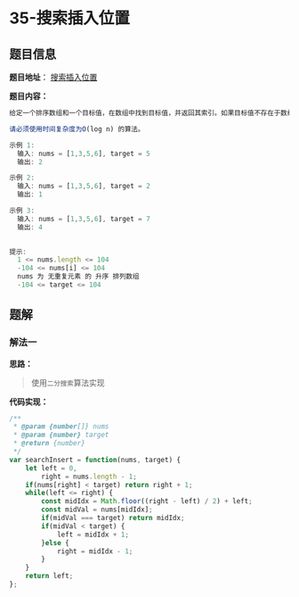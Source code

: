 # 35-搜索插入位置

## 题目信息

**题目地址**： [搜索插入位置](https://leetcode.cn/problems/search-insert-position/description/)

**题目内容：**

```javascript
给定一个排序数组和一个目标值，在数组中找到目标值，并返回其索引。如果目标值不存在于数组中，返回它将会被按顺序插入的位置。

请必须使用时间复杂度为O(log n) 的算法。

示例 1:
  输入: nums = [1,3,5,6], target = 5
  输出: 2

示例 2:
  输入: nums = [1,3,5,6], target = 2
  输出: 1

示例 3:
  输入: nums = [1,3,5,6], target = 7
  输出: 4
 

提示:
  1 <= nums.length <= 104
  -104 <= nums[i] <= 104
  nums 为 无重复元素 的 升序 排列数组
  -104 <= target <= 104
```

## 题解

### 解法一

**思路：**

> 使用`二分搜索`算法实现

**代码实现：**

```javascript
/**
 * @param {number[]} nums
 * @param {number} target
 * @return {number}
 */
var searchInsert = function(nums, target) {
    let left = 0,
        right = nums.length - 1;
    if(nums[right] < target) return right + 1;
    while(left <= right) {
        const midIdx = Math.floor((right - left) / 2) + left;
        const midVal = nums[midIdx];
        if(midVal === target) return midIdx;
        if(midVal < target) {
            left = midIdx + 1;
        }else {
            right = midIdx - 1;
        }
    }
    return left;
};
```